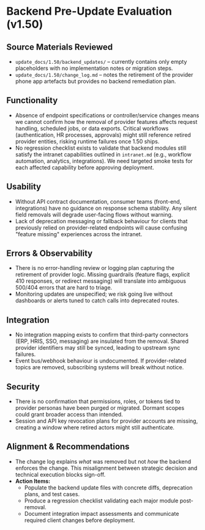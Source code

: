 # Backend Pre-Update Evaluation (v1.50)

## Source Materials Reviewed
- `update_docs/1.50/backend_updates/` – currently contains only empty placeholders with no implementation notes or migration steps.
- `update_docs/1.50/change_log.md` – notes the retirement of the provider phone app artefacts but provides no backend remediation plan.

## Functionality
- Absence of endpoint specifications or controller/service changes means we cannot confirm how the removal of provider features affects request handling, scheduled jobs, or data exports. Critical workflows (authentication, HR processes, approvals) might still reference retired provider entities, risking runtime failures once 1.50 ships.
- No regression checklist exists to validate that backend modules still satisfy the intranet capabilities outlined in `intranet.md` (e.g., workflow automation, analytics, integrations). We need targeted smoke tests for each affected capability before approving deployment.

## Usability
- Without API contract documentation, consumer teams (front-end, integrations) have no guidance on response schema stability. Any silent field removals will degrade user-facing flows without warning.
- Lack of deprecation messaging or fallback behaviour for clients that previously relied on provider-related endpoints will cause confusing "feature missing" experiences across the intranet.

## Errors & Observability
- There is no error-handling review or logging plan capturing the retirement of provider logic. Missing guardrails (feature flags, explicit 410 responses, or redirect messaging) will translate into ambiguous 500/404 errors that are hard to triage.
- Monitoring updates are unspecified; we risk going live without dashboards or alerts tuned to catch calls into deprecated routes.

## Integration
- No integration mapping exists to confirm that third-party connectors (ERP, HRIS, SSO, messaging) are insulated from the removal. Shared provider identifiers may still be synced, leading to upstream sync failures.
- Event bus/webhook behaviour is undocumented. If provider-related topics are removed, subscribing systems will break without notice.

## Security
- There is no confirmation that permissions, roles, or tokens tied to provider personas have been purged or migrated. Dormant scopes could grant broader access than intended.
- Session and API key revocation plans for provider accounts are missing, creating a window where retired actors might still authenticate.

## Alignment & Recommendations
- The change log explains *what* was removed but not *how* the backend enforces the change. This misalignment between strategic decision and technical execution blocks sign-off.
- **Action Items:**
  - Populate the backend update files with concrete diffs, deprecation plans, and test cases.
  - Produce a regression checklist validating each major module post-removal.
  - Document integration impact assessments and communicate required client changes before deployment.
